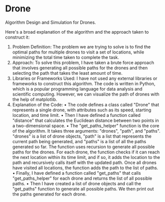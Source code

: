 # Drone
Algorithm Design and Simulation for Drones. 

Here's a broad explanation of the algorithm and the approach taken to construct it:
1. Problem Definition:
The problem we are trying to solve is to find the optimal paths for multiple drones to visit a set of locations,
while minimizing the total time taken to complete the task.
2. Approach:
To solve this problem, I have taken a brute force approach that involves generating all possible paths for the
drones and then selecting the path that takes the least amount of time.
3. Libraries or Frameworks Used:
I have not used any external libraries or frameworks to construct this algorithm. The code is written in
Python, which is a popular programming language for data analysis and scientific computing. However, we
can visualize the path of drones with the help of matplotlib.
4. Explanation of the Code:
• The code defines a class called "Drone" that represents a single drone, with attributes such as its speed,
starting location, and time limit.
• Then I have defined a function called "distance" that calculates the Euclidean distance between two points
in a two-dimensional space.
• The "get_paths_helper" function is the core of the algorithm. It takes three arguments: "drones", "path", and
"paths". "drones" is a list of drone objects, "path" is a list that represents the current path being generated, and
"paths" is a list of all the paths generated so far. The function uses recursion to generate all possible paths for
the drones. For each drone, the function checks if it can reach the next location within its time limit, and if so,
it adds the location to the path and recursively calls itself with the updated path. Once all drones have visited
all locations, the function adds the path to the list of paths.
• Finally, I have defined a function called "get_paths" that calls "get_paths_helper" for each drone and returns
the list of all possible paths.
• Then I have created a list of drone objects and call the "get_paths" function to generate all possible paths. 
We then print out the paths generated for each drone.
